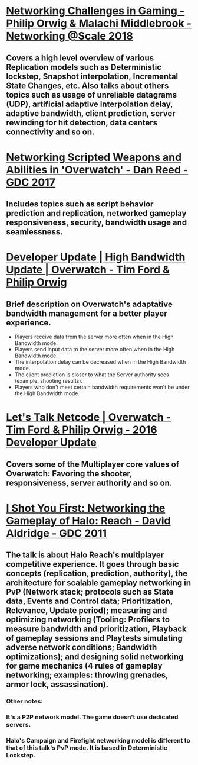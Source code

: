# [Networking Challenges in Gaming - Philip Orwig & Malachi Middlebrook - Networking @Scale 2018](https://www.facebook.com/atscaleevents/videos/networking-scale-2018-networking-challenges-in-gaming/2090071161265977/)
## Covers a high level overview of various Replication models such as Deterministic lockstep, Snapshot interpolation, Incremental State Changes, etc. Also talks about others topics such as usage of unreliable datagrams (UDP), artificial adaptive interpolation delay, adaptive bandwidth, client prediction, server rewinding for hit detection, data centers connectivity and so on.

# [Networking Scripted Weapons and Abilities in 'Overwatch' - Dan Reed - GDC 2017](https://www.gdcvault.com/play/1024041/Networking-Scripted-Weapons-and-Abilities)
## Includes topics such as script behavior prediction and replication, networked gameplay responsiveness, security, bandwidth usage and seamlessness.

# [Developer Update | High Bandwidth Update | Overwatch - Tim Ford & Philip Orwig](https://www.youtube.com/watch?v=EqtNUFxgm38&list=LL6MKUgGZ9Q8c2Ff7GnoRoqA)
## Brief description on Overwatch's adaptative bandwidth management for a better player experience.
* Players receive data from the server more often when in the High Bandwidth mode.
* Players send input data to the server more often when in the High Bandwidth mode.
* The interpolation delay can be decreased when in the High Bandwidth mode.
* The client prediction is closer to what the Server authority sees (example: shooting results).
* Players who don't meet certain bandwidth requirements won't be under the High Bandwidth mode.

# [Let's Talk Netcode | Overwatch -  Tim Ford & Philip Orwig - 2016 Developer Update](https://www.youtube.com/watch?v=vTH2ZPgYujQ&list=LL6MKUgGZ9Q8c2Ff7GnoRoqA)
## Covers some of the Multiplayer core values of Overwatch: Favoring the shooter, responsiveness, server authority and so on.

# [I Shot You First: Networking the Gameplay of Halo: Reach - David Aldridge - GDC 2011](https://www.youtube.com/watch?v=h47zZrqjgLc&list=LL6MKUgGZ9Q8c2Ff7GnoRoqA)
## The talk is about Halo Reach's multiplayer competitive experience. It goes through basic concepts (replication, prediction, authority), the architecture for scalable gameplay networking in PvP (Network stack; protocols such as State data, Events and Control data; Prioritization, Relevance, Update period); measuring and optimizing networking (Tooling: Profilers to measure bandwidth and prioritization, Playback of gameplay sessions and  Playtests simulating adverse network conditions; Bandwidth optimizations); and designing solid networking for game mechanics (4 rules of gameplay networking; examples: throwing grenades, armor lock, assassination).
### Other notes: 
### It's a P2P network model. The game doesn't use dedicated servers.
### Halo's Campaign and Firefight networking model is different to that of this talk's PvP mode. It is based in Deterministic Lockstep.
